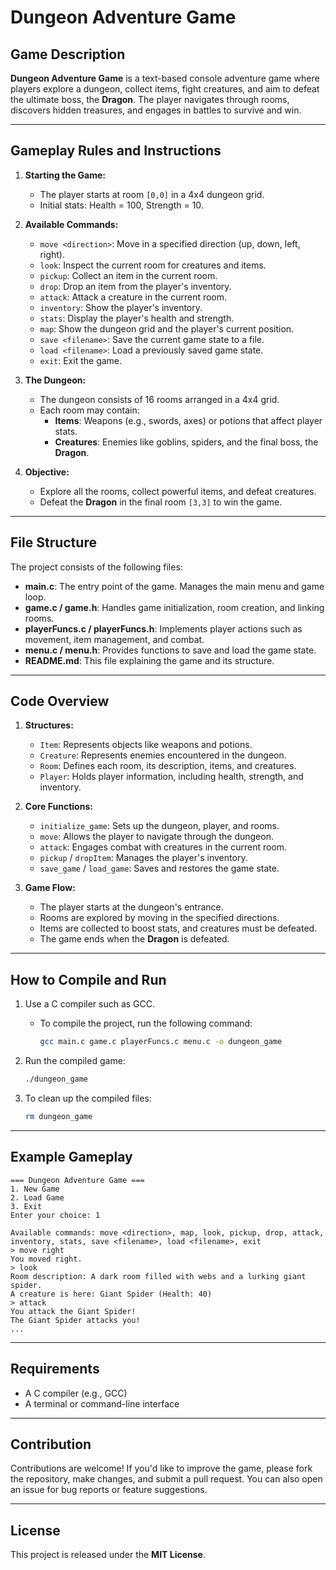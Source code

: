 # Dungeon Adventure Game

## Game Description

**Dungeon Adventure Game** is a text-based console adventure game where players explore a dungeon, collect items, fight creatures, and aim to defeat the ultimate boss, the **Dragon**. The player navigates through rooms, discovers hidden treasures, and engages in battles to survive and win.

---

## Gameplay Rules and Instructions

1. **Starting the Game:**

   - The player starts at room `[0,0]` in a 4x4 dungeon grid.
   - Initial stats: Health = 100, Strength = 10.

2. **Available Commands:**

   - `move <direction>`: Move in a specified direction (up, down, left, right).
   - `look`: Inspect the current room for creatures and items.
   - `pickup`: Collect an item in the current room.
   - `drop`: Drop an item from the player's inventory.
   - `attack`: Attack a creature in the current room.
   - `inventory`: Show the player's inventory.
   - `stats`: Display the player's health and strength.
   - `map`: Show the dungeon grid and the player's current position.
   - `save <filename>`: Save the current game state to a file.
   - `load <filename>`: Load a previously saved game state.
   - `exit`: Exit the game.

3. **The Dungeon:**

   - The dungeon consists of 16 rooms arranged in a 4x4 grid.
   - Each room may contain:
     - **Items**: Weapons (e.g., swords, axes) or potions that affect player stats.
     - **Creatures**: Enemies like goblins, spiders, and the final boss, the **Dragon**.

4. **Objective:**

   - Explore all the rooms, collect powerful items, and defeat creatures.
   - Defeat the **Dragon** in the final room `[3,3]` to win the game.

---

## File Structure

The project consists of the following files:

- **main.c**: The entry point of the game. Manages the main menu and game loop.
- **game.c / game.h**: Handles game initialization, room creation, and linking rooms.
- **playerFuncs.c / playerFuncs.h**: Implements player actions such as movement, item management, and combat.
- **menu.c / menu.h**: Provides functions to save and load the game state.
- **README.md**: This file explaining the game and its structure.

---

## Code Overview

1. **Structures:**

   - `Item`: Represents objects like weapons and potions.
   - `Creature`: Represents enemies encountered in the dungeon.
   - `Room`: Defines each room, its description, items, and creatures.
   - `Player`: Holds player information, including health, strength, and inventory.

2. **Core Functions:**

   - `initialize_game`: Sets up the dungeon, player, and rooms.
   - `move`: Allows the player to navigate through the dungeon.
   - `attack`: Engages combat with creatures in the current room.
   - `pickup` / `dropItem`: Manages the player's inventory.
   - `save_game` / `load_game`: Saves and restores the game state.

3. **Game Flow:**

   - The player starts at the dungeon's entrance.
   - Rooms are explored by moving in the specified directions.
   - Items are collected to boost stats, and creatures must be defeated.
   - The game ends when the **Dragon** is defeated.

---

## How to Compile and Run

1. Use a C compiler such as GCC.

   - To compile the project, run the following command:
     ```bash
     gcc main.c game.c playerFuncs.c menu.c -o dungeon_game
     ```

2. Run the compiled game:

   ```bash
   ./dungeon_game
   ```

3. To clean up the compiled files:

   ```bash
   rm dungeon_game
   ```

---

## Example Gameplay

```text
=== Dungeon Adventure Game ===
1. New Game
2. Load Game
3. Exit
Enter your choice: 1

Available commands: move <direction>, map, look, pickup, drop, attack, inventory, stats, save <filename>, load <filename>, exit
> move right
You moved right.
> look
Room description: A dark room filled with webs and a lurking giant spider.
A creature is here: Giant Spider (Health: 40)
> attack
You attack the Giant Spider!
The Giant Spider attacks you!
...
```

---

## Requirements

- A C compiler (e.g., GCC)
- A terminal or command-line interface

---

## Contribution

Contributions are welcome! If you'd like to improve the game, please fork the repository, make changes, and submit a pull request. You can also open an issue for bug reports or feature suggestions.

---

## License

This project is released under the **MIT License**.

